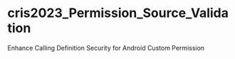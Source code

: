 # cris2023_Permission_Source_Validation
Enhance Calling Definition Security for Android Custom Permission
